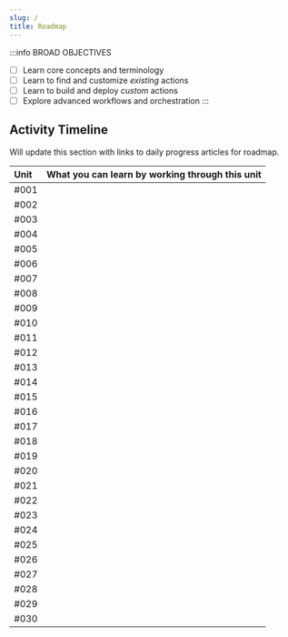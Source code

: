 ```yaml
---
slug: /
title: Roadmap
---
```


:::info BROAD OBJECTIVES
 - [ ] Learn core concepts and terminology
 - [ ] Learn to find and customize _existing_ actions
 - [ ] Learn to build and deploy _custom_ actions
 - [ ] Explore advanced workflows and orchestration
:::

## Activity Timeline

Will update this section with links to daily progress articles for roadmap.

| Unit | What you can learn by working through this unit |
|:---|:---|
| #001 | |
| #002 | |
| #003 | |
| #004 | |
| #005 | |
| #006 | |
| #007 | |
| #008 | |
| #009 | |
| #010 | |
| #011 | |
| #012 | |
| #013 | |
| #014 | |
| #015 | |
| #016 | |
| #017 | |
| #018 | |
| #019 | |
| #020 | |
| #021 | |
| #022 | |
| #023 | |
| #024 | |
| #025 | |
| #026 | |
| #027 | |
| #028 | |
| #029 | |
| #030 | |